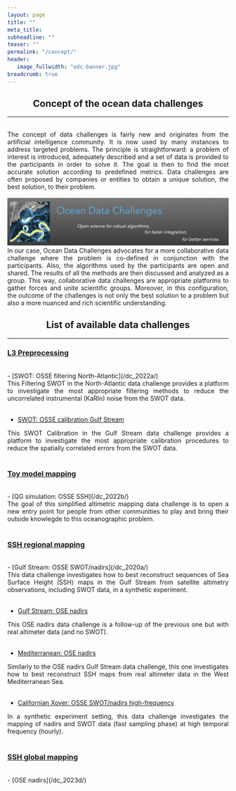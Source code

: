 ```yaml
---
layout: page
title: ""
meta_title: 
subheadline: ""
teaser: ""
permalink: "/concept/"
header:
   image_fullwidth: "odc-banner.jpg"
breadcrumb: true
---
```


## <center> Concept of the ocean data challenges </center>


---
<br>
<div style="text-align: justify"> 
The concept of data challenges is fairly new and originates from the artificial intelligence community. It is now used by many instances to address targeted problems. The principle is straightforward: a problem of interest is introduced, adequately described and a set of data is provided to the participants in order to solve it. The goal is then to find the most accurate solution according to predefined metrics. Data challenges are often proposed by companies or entities to obtain a unique solution, the best solution, to their problem.
</div>

<br>

<img src="/images/odc-banner.jpg" />

<br>

<div style="text-align: justify">
In our case, Ocean Data Challenges advocates for a more collaborative data challenge where the problem is co-defined in conjunction with the participants. Also, the algorithms used by the participants are open and shared. The results of all the methods are then discussed and analyzed as a group. This way, collaborative data challenges are appropriate platforms to gather forces and unite scientific groups. Moreover, in this configuration, the outcome of the challenges is not only the best solution to a problem but also a more nuanced and rich scientific understanding.
</div>


## <center> List of available data challenges </center>


---

### [<u>L3 Preprocessing</u>](/dc_L3/)
<br> 
- [SWOT: OSSE filtering North-Atlantic](/dc_2022a/)

<div style="text-align: justify">
This Filtering SWOT in the North-Atlantic data challenge provides a platform to investigate the most appropriate filtering methods to reduce the uncorrelated instrumental (KaRIn) noise from the SWOT data.
</div>
<br>

- [SWOT: OSSE calibration Gulf Stream](/dc_2022c/)

<div style="text-align: justify">
This SWOT Calibration in the Gulf Stream data challenge provides a platform to investigate the most appropriate calibration procedures to reduce the spatially correlated errors from the SWOT data.
</div>
<br>

### [<u>Toy model mapping</u>](/dc_L4_QG/)
<br> 
- [QG simulation: OSSE SSH](/dc_2022b/)

<div style="text-align: justify">
The goal of this simplified altimetric mapping data challenge is to open a new entry point for people from other communities to play and bring their outside knowlegde to this oceanographic problem.
</div>
<br>

### [<u>SSH regional mapping</u>](/dc_L4_Reg/)
<br> 
- [Gulf Stream: OSSE SWOT/nadirs](/dc_2020a/) 

<div style="text-align: justify">
This data challenge investigates how to best reconstruct sequences of Sea Surface Height (SSH) maps in the Gulf Stream from satellite altimetry observations, including SWOT data, in a synthetic experiment.
</div>
<br>

- [Gulf Stream: OSE nadirs](/dc_2021a/)

<div style="text-align: justify">
This OSE nadirs data challenge is a follow-up of the previous one but with real altimeter data (and no SWOT). 
</div>
<br>

- [Mediterranean: OSE nadirs](/dc_2023a/)

<div style="text-align: justify">
Similarly to the OSE nadirs Gulf Stream data challenge, this one investigates how to best reconstruct SSH maps from real altimeter data in the West Mediterranean Sea.  
</div>
<br>

- [Californian Xover: OSSE SWOT/nadirs high-frequency](/dc_2023b/)

<div style="text-align: justify">
In a synthetic experiment setting, this data challenge investigates the mapping of nadirs and SWOT data (fast sampling phase) at high temporal frequency (hourly).
</div>
<br>

### [<u>SSH global mapping</u>](/dc_L4_Glob/)
<br> 
- [OSE nadirs](/dc_2023d/)


